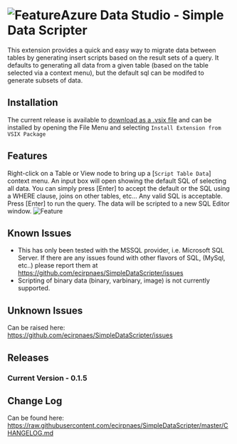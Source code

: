 # ![Feature](https://raw.githubusercontent.com/ecirpnaes/SimpleDataScripter/master/images/logo.png)Azure Data Studio - Simple Data Scripter

This extension provides a quick and easy way to migrate data between tables by generating insert scripts based on the result sets of a query. It defaults to generating all data from a given table (based on the table selected via a context menu), but the default sql can be modifed to generate subsets of data.

## Installation

The current release is available to [download as a .vsix file](https://github.com/ecirpnaes/SimpleDataScripter/releases/download/0.1.5/simple-data-scripter-0.1.5.vsix) and can be installed by opening the File Menu and selecting `Install Extension from VSIX Package`

## Features

Right-click on a Table or View node to bring up a [`Script Table Data`] context menu. An input box will open showing the default SQL of selecting all data. You can simply press [Enter] to accept the default or the SQL using a WHERE clause, joins on other tables, etc... Any valid SQL is acceptable. Press [Enter] to run the query.
The data will be scripted to a new SQL Editor window.
![Feature](https://raw.githubusercontent.com/ecirpnaes/SimpleDataScripter/master/images/Scripting.gif)

## Known Issues

- This has only been tested with the MSSQL provider, i.e. Microsoft SQL Server. If there are any issues found with other flavors of SQL, (MySql, etc..) please report them at <https://github.com/ecirpnaes/SimpleDataScripter/issues>
- Scripting of binary data (binary, varbinary, image) is not currently supported.

## Unknown Issues

Can be raised here: <https://github.com/ecirpnaes/SimpleDataScripter/issues>

## Releases

### Current Version - 0.1.5

## Change Log

Can be found here: <https://raw.githubusercontent.com/ecirpnaes/SimpleDataScripter/master/CHANGELOG.md>
